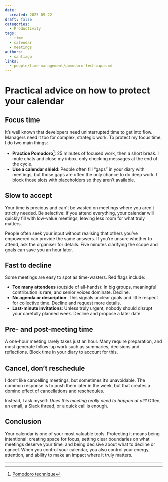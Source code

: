 ```yaml
---
date:
  created: 2025-09-22
draft: false
categories:
  - Productivity
tags:
  - time
  - calendar
  - meetings
authors:
  - santiago
links:
  - people/time-management/pomodoro-technique.md
---
```


# Practical advice on how to protect your calendar

## Focus time

It’s well known that developers need uninterrupted time to get into flow. Managers need it too for complex, strategic work. To protect my focus time, I do two main things:

- **Practice Pomodoro[^1]**: 25 minutes of focused work, then a short break. I mute chats and close my inbox, only checking messages at the end of the cycle.
- **Use a calendar shield**: People often fill “gaps” in your diary with meetings, but those gaps are often the only chance to do deep work. I block those slots with placeholders so they aren’t available.

## Slow to accept

Your time is precious and can't be wasted on meetings where you aren’t strictly needed. Be selective: if you attend everything, your calendar will quickly fill with low-value meetings, leaving less room for what truly matters.

People often seek your input without realising that others you’ve empowered can provide the same answers. If you’re unsure whether to attend, ask the organiser for details. Five minutes clarifying the scope and goals can save you an hour later.

## Fast to decline

Some meetings are easy to spot as time-wasters. Red flags include:

- **Too many attendees** (outside of all-hands): In big groups, meaningful contribution is rare, and senior voices dominate. Decline.
- **No agenda or description**: This signals unclear goals and little respect for collective time. Decline and request more details.
- **Last-minute invitations**: Unless truly urgent, nobody should disrupt your carefully planned week. Decline and propose a later date.

## Pre- and post-meeting time

A one-hour meeting rarely takes just an hour. Many require preparation, and most generate follow-up work such as summaries, decisions and reflections. Block time in your diary to account for this.

## Cancel, don’t reschedule

I don’t like cancelling meetings, but sometimes it’s unavoidable. The common response is to push them later in the week, but that creates a domino effect of cancellations and reschedules.

Instead, I ask myself: _Does this meeting really need to happen at all?_ Often, an email, a Slack thread, or a quick call is enough.

## Conclusion

Your calendar is one of your most valuable tools. Protecting it means being intentional: creating space for focus, setting clear boundaries on what meetings deserve your time, and being decisive about what to decline or cancel. When you control your calendar, you also control your energy, attention, and ability to make an impact where it truly matters.

---

[^1]: [Pomodoro technique](../../people/time-management/pomodoro-technique.md)
